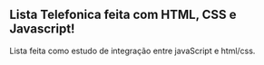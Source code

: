 ## Lista Telefonica feita com HTML, CSS e Javascript!

Lista feita como estudo de integração entre javaScript e html/css.
